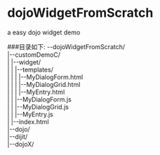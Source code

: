 # dojoWidgetFromScratch
a easy dojo widget demo

###目录如下:
--dojoWidgetFromScratch/  
		|--customDemoC/  
		|		|--widget/  
		|		|		|--templates/  
		|		|		|		|--MyDialogForm.html  
		|		|		|		|--MyDialogGrid.html  
		|		|		|		|--MyEntry.html  
		|		|		|--MyDialogForm.js  
		|		|		|--MyDialogGrid.js  
		|		|		|--MyEntry.js  
		|		|--index.html  
		|--dojo/  
		|--dijit/  
		|--dojoX/  

